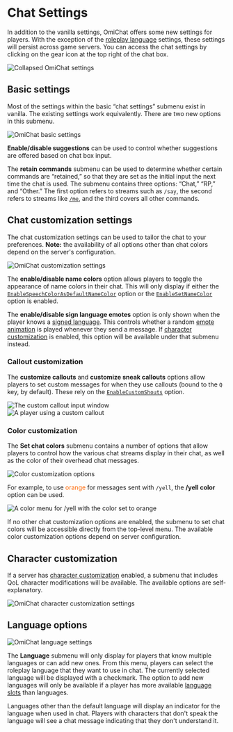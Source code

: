 # Chat Settings

In addition to the vanilla settings, OmiChat offers some new settings for players.
With the exception of the [roleplay language](#language-options) settings, these settings will persist across game servers.
You can access the chat settings by clicking on the gear icon at the top right of the chat box.

![Collapsed OmiChat settings](../images/chat-settings-collapsed.png)

## Basic settings

Most of the settings within the basic “chat settings” submenu exist in vanilla.
The existing settings work equivalently.
There are two new options in this submenu.

![OmiChat basic settings](../images/chat-settings-1.png)

**Enable/disable suggestions** can be used to control whether suggestions are offered based on chat box input.

The **retain commands** submenu can be used to determine whether certain commands are “retained,” so that they are set as the initial input the next time the chat is used.
The submenu contains three options: “Chat,” “RP,” and “Other.”
The first option refers to streams such as `/say`, the second refers to streams like [`/me`](../sandbox-options/chat-formats.md#chatformatme), and the third covers all other commands.

## Chat customization settings

The chat customization settings can be used to tailor the chat to your preferences.
**Note:** the availability of all options other than chat colors depend on the server's configuration.

![OmiChat customization settings](../images/chat-settings-2.png)

The **enable/disable name colors** option allows players to toggle the appearance of name colors in their chat.
This will only display if either the [`EnableSpeechColorAsDefaultNameColor`](../sandbox-options/basic-features.md#enablespeechcolorasdefaultnamecolor) option or the [`EnableSetNameColor`](../sandbox-options/basic-features.md#enablesetnamecolor) option is enabled.

The **enable/disable sign language emotes** option is only shown when the player knows a [signed language](../sandbox-options/languages.md#signedlanguages).
This controls whether a random [emote animation](./emote-shortcuts.md) is played whenever they send a message.
If [character customization](#character-customization) is enabled, this option will be available under that submenu instead.

### Callout customization

The **customize callouts** and **customize sneak callouts** options allow players to set custom messages for when they use callouts (bound to the `Q` key, by default).
These rely on the [`EnableCustomShouts`](../sandbox-options/basic-features.md#enablecustomshouts) option.

![The custom callout input window](../images/callout-example-1.png)  
![A player using a custom callout](../images/callout-example-2.png)

### Color customization

The **Set chat colors** submenu contains a number of options that allow players to control how the various chat streams display in their chat, as well as the color of their overhead chat messages.

![Color customization options](../images/color-options.png)

For example, to use <span style="color:rgb(255,102,0)">orange</span> for messages sent with `/yell`, the **/yell color** option can be used.

![A color menu for /yell with the color set to orange](../images/color-option-example-1.png)

If no other chat customization options are enabled, the submenu to set chat colors will be accessible directly from the top-level menu.
The available color customization options depend on server configuration.

## Character customization

If a server has [character customization](../sandbox-options/basic-features.md#enablecharactercustomization) enabled, a submenu that includes QoL character modifications will be available. The available options are self-explanatory.

![OmiChat character customization settings](../images/chat-settings-3.png)

## Language options

![OmiChat language settings](../images/chat-settings-4.png)

The **Language** submenu will only display for players that know multiple languages or can add new ones.
From this menu, players can select the roleplay language that they want to use in chat.
The currently selected language will be displayed with a checkmark.
The option to add new languages will only be available if a player has more available [language slots](../sandbox-options/languages.md#languageslots) than languages.

Languages other than the default language will display an indicator for the language when used in chat.
Players with characters that don't speak the language will see a chat message indicating that they don't understand it.
